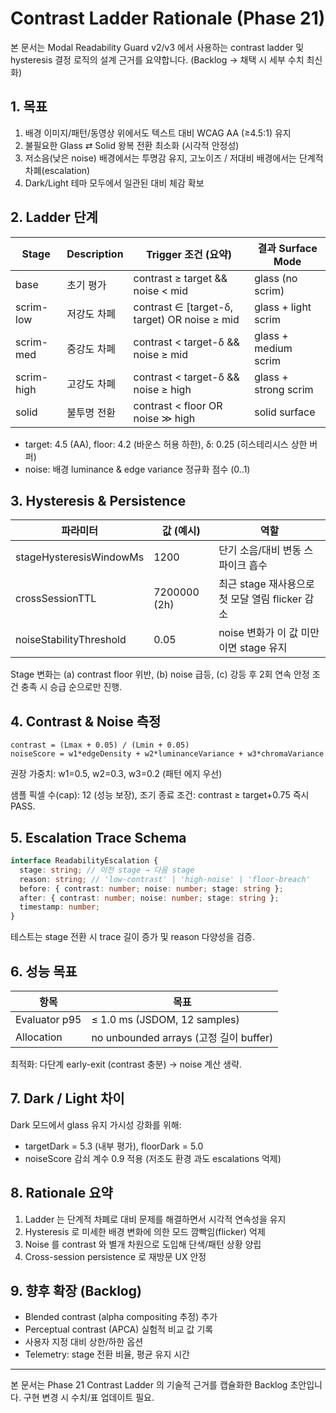 # Contrast Ladder Rationale (Phase 21)

본 문서는 Modal Readability Guard v2/v3 에서 사용하는 contrast ladder 및
hysteresis 결정 로직의 설계 근거를 요약합니다. (Backlog → 채택 시 세부 수치
최신화)

## 1. 목표

1. 배경 이미지/패턴/동영상 위에서도 텍스트 대비 WCAG AA (≥4.5:1) 유지
2. 불필요한 Glass ⇄ Solid 왕복 전환 최소화 (시각적 안정성)
3. 저소음(낮은 noise) 배경에서는 투명감 유지, 고노이즈 / 저대비 배경에서는
   단계적 차폐(escalation)
4. Dark/Light 테마 모두에서 일관된 대비 체감 확보

## 2. Ladder 단계

| Stage      | Description | Trigger 조건 (요약)                          | 결과 Surface Mode    |
| ---------- | ----------- | -------------------------------------------- | -------------------- |
| base       | 초기 평가   | contrast ≥ target && noise < mid             | glass (no scrim)     |
| scrim-low  | 저강도 차폐 | contrast ∈ [target-δ, target) OR noise ≥ mid | glass + light scrim  |
| scrim-med  | 중강도 차폐 | contrast < target-δ && noise ≥ mid           | glass + medium scrim |
| scrim-high | 고강도 차폐 | contrast < target-δ && noise ≥ high          | glass + strong scrim |
| solid      | 불투명 전환 | contrast < floor OR noise ≫ high             | solid surface        |

- target: 4.5 (AA), floor: 4.2 (바운스 허용 하한), δ: 0.25 (히스테리시스 상한
  버퍼)
- noise: 배경 luminance & edge variance 정규화 점수 (0..1)

## 3. Hysteresis & Persistence

| 파라미터                | 값 (예시)    | 역할                                            |
| ----------------------- | ------------ | ----------------------------------------------- |
| stageHysteresisWindowMs | 1200         | 단기 소음/대비 변동 스파이크 흡수               |
| crossSessionTTL         | 7200000 (2h) | 최근 stage 재사용으로 첫 모달 열림 flicker 감소 |
| noiseStabilityThreshold | 0.05         | noise 변화가 이 값 미만이면 stage 유지          |

Stage 변화는 (a) contrast floor 위반, (b) noise 급등, (c) 강등 후 2회 연속 안정
조건 충족 시 승급 순으로만 진행.

## 4. Contrast & Noise 측정

```text
contrast = (Lmax + 0.05) / (Lmin + 0.05)
noiseScore = w1*edgeDensity + w2*luminanceVariance + w3*chromaVariance
```

권장 가중치: w1=0.5, w2=0.3, w3=0.2 (패턴 에지 우선)

샘플 픽셀 수(cap): 12 (성능 보장), 조기 종료 조건: contrast ≥ target+0.75 즉시
PASS.

## 5. Escalation Trace Schema

```ts
interface ReadabilityEscalation {
  stage: string; // 이전 stage → 다음 stage
  reason: string; // 'low-contrast' | 'high-noise' | 'floor-breach'
  before: { contrast: number; noise: number; stage: string };
  after: { contrast: number; noise: number; stage: string };
  timestamp: number;
}
```

테스트는 stage 전환 시 trace 길이 증가 및 reason 다양성을 검증.

## 6. 성능 목표

| 항목          | 목표                                   |
| ------------- | -------------------------------------- |
| Evaluator p95 | ≤ 1.0 ms (JSDOM, 12 samples)           |
| Allocation    | no unbounded arrays (고정 길이 buffer) |

최적화: 다단계 early-exit (contrast 충분) → noise 계산 생략.

## 7. Dark / Light 차이

Dark 모드에서 glass 유지 가시성 강화를 위해:

- targetDark = 5.3 (내부 평가), floorDark = 5.0
- noiseScore 감쇠 계수 0.9 적용 (저조도 환경 과도 escalations 억제)

## 8. Rationale 요약

1. Ladder 는 단계적 차폐로 대비 문제를 해결하면서 시각적 연속성을 유지
2. Hysteresis 로 미세한 배경 변화에 의한 모드 깜빡임(flicker) 억제
3. Noise 를 contrast 와 별개 차원으로 도입해 단색/패턴 상황 양립
4. Cross-session persistence 로 재방문 UX 안정

## 9. 향후 확장 (Backlog)

- Blended contrast (alpha compositing 추정) 추가
- Perceptual contrast (APCA) 실험적 비교 값 기록
- 사용자 지정 대비 상한/하한 옵션
- Telemetry: stage 전환 비율, 평균 유지 시간

---

본 문서는 Phase 21 Contrast Ladder 의 기술적 근거를 캡슐화한 Backlog 초안입니다.
구현 변경 시 수치/표 업데이트 필요.

